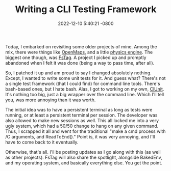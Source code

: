 ﻿---
layout: post
title:  "Writing a CLI Testing Framework"
date:   2022-12-10 5:40:21 -0800
categories: general-dev
---
Today, I embarked on revisiting some older projects of mine. Among the mix,
there were things like [OpenMaps](https://github.com/zeplar-exe/OpenMaps),
and a little [physics engine](https://github.com/zeplar-exe/Basic-Physics-Engine).
The biggest one though, was [FsTag](https://github.com/zeplar-exe/FsTag). A project
I picked up and promptly abandoned when I felt it was done (being a way to pass time, 
after all).

So, I patched it up and am proud to say I changed absolutely nothing. Except, I
wanted to write some unit tests for it. And guess what? There's not a single
test framework (that I could find) for command line tools. There's bash-based ones,
but I hate bash. Alas, I got to working on my own, 
[ClUnit](https://github.com/zeplar-exe/ClUnit). It's nothing too big, just a big
wrapper over the command line. Which I'll tell you, was more annoying than it was
worth.

The initial idea was to have a persistent terminal as long as tests were running, or
at least a persistent terminal per session. The developer was also allowed to make
new sessions as well. This all locked me into a very ugly system, which had a 
50/50 change to hang on any given command. Thus, I scrapped it all and went for the
traditional "make a cmd process with /C arguments, and ReadToEnd()." Point is,
it was very annoying, and I'll have to come back to it eventually.

Otherwise, that's all. I'll be posting updates as I go along with this (as well as
 other projects). FsTag will also share the spotlight, alongside BakedEnv, and
my operating system, and basically everything else. You get the point.